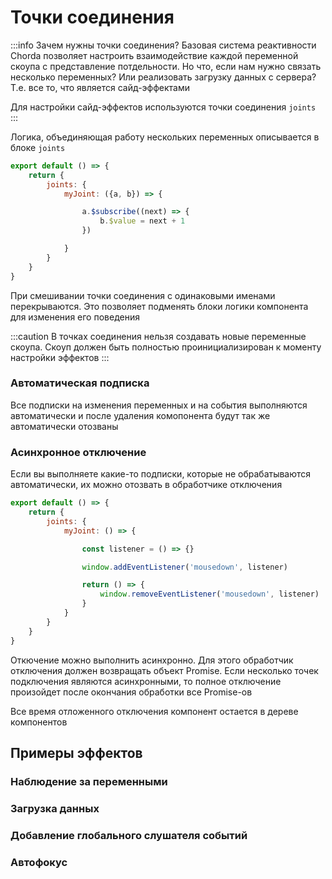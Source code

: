 # Точки соединения

:::info Зачем нужны точки соединения?
Базовая система реактивности Chorda позволяет настроить взаимодействие каждой переменной скоупа с представление потдельности. Но что, если нам нужно связать несколько переменных? Или реализовать загрузку данных с сервера? Т.е. все то, что является сайд-эффектами

Для настройки сайд-эффектов используются точки соединения `joints`
:::

Логика, объединяющая работу нескольких переменных описывается в блоке `joints`

```javascript
export default () => {
    return {
        joints: {
            myJoint: ({a, b}) => {

                a.$subscribe((next) => {
                    b.$value = next + 1
                })

            }
        }
    }
}
```

При смешивании точки соединения с одинаковыми именами перекрываются. Это позволяет подменять блоки логики компонента для изменения его поведения

:::caution
В точках соединения нельзя создавать новые переменные скоупа. Скоуп должен быть полностью проинициализирован к моменту настройки эффектов
:::

### Автоматическая подписка

Все подписки на изменения переменных и на события выполняются автоматически и после удаления комопонента будут так же автоматически отозваны

### Асинхронное отключение

Если вы выполняете какие-то подписки, которые не обрабатываются автоматически, их можно отозвать в обработчике отключения

```javascript
export default () => {
    return {
        joints: {
            myJoint: () => {

                const listener = () => {}

                window.addEventListener('mousedown', listener)

                return () => {
                    window.removeEventListener('mousedown', listener)
                }
            }
        }
    }
}
```

Откючение можно выполнить асинхронно. Для этого обработчик отключения должен возвращать объект Promise. Если несколько точек подключения являются асинхронными, то полное отключение произойдет после окончания обработки все Promise-ов

Все время отложенного отключения компонент остается в дереве компонентов

## Примеры эффектов

### Наблюдение за переменными

### Загрузка данных

### Добавление глобального слушателя событий

### Автофокус